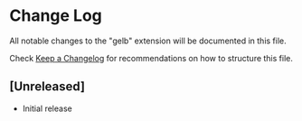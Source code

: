 # Change Log

All notable changes to the "gelb" extension will be documented in this file.

Check [Keep a Changelog](http://keepachangelog.com/) for recommendations on how to structure this file.

## [Unreleased]

- Initial release